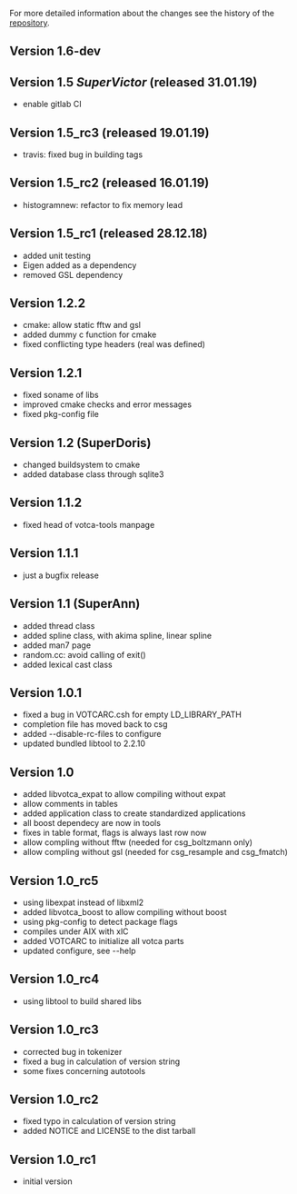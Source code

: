 For more detailed information about the changes see the history of the [repository](https://github.com/votca/tools/commits/stable).

## Version 1.6-dev

## Version 1.5 _SuperVictor_ (released 31.01.19)

* enable gitlab CI

## Version 1.5_rc3 (released 19.01.19)

* travis: fixed bug in building tags

## Version 1.5_rc2 (released 16.01.19)

* histogramnew: refactor to fix memory lead

## Version 1.5_rc1 (released 28.12.18)

* added unit testing 
* Eigen added as a dependency
* removed GSL dependency

## Version 1.2.2

* cmake: allow static fftw and gsl
* added dummy c function for cmake
* fixed conflicting type headers (real was defined)

## Version 1.2.1

* fixed soname of libs
* improved cmake checks and error messages
* fixed pkg-config file

## Version 1.2 (SuperDoris)

* changed buildsystem to cmake
* added database class through sqlite3

## Version 1.1.2

* fixed head of votca-tools manpage

## Version 1.1.1

* just a bugfix release

## Version 1.1 (SuperAnn)

* added thread class
* added spline class, with akima spline, linear spline
* added man7 page
* random.cc: avoid calling of exit()
* added lexical cast class

## Version 1.0.1

* fixed a bug in VOTCARC.csh for empty LD_LIBRARY_PATH
* completion file has moved back to csg
* added --disable-rc-files to configure
* updated bundled libtool to 2.2.10

## Version 1.0

* added libvotca_expat to allow compiling without expat
* allow comments in tables
* added application class to create standardized applications
* all boost dependecy are now in tools
* fixes in table format, flags is always last row now
* allow compling without fftw (needed for csg_boltzmann only)
* allow compling without gsl (needed for csg_resample and csg_fmatch)

## Version 1.0_rc5

* using libexpat instead of libxml2
* added libvotca_boost to allow compiling without boost
* using pkg-config to detect package flags
* compiles under AIX with xlC
* added VOTCARC to initialize all votca parts
* updated configure, see --help

## Version 1.0_rc4

* using libtool to build shared libs

## Version 1.0_rc3

* corrected bug in tokenizer
* fixed a bug in calculation of version string
* some fixes concerning autotools

## Version 1.0_rc2

* fixed typo in calculation of version string
* added NOTICE and LICENSE to the dist tarball

## Version 1.0_rc1

* initial version
